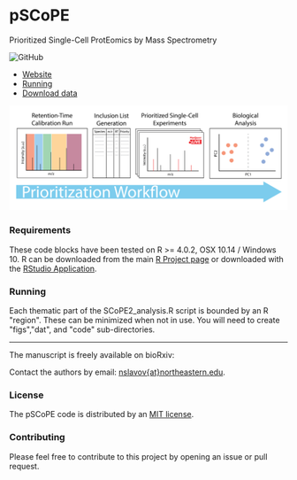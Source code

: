 # **pSCoPE**

Prioritized Single-Cell ProtEomics by Mass Spectrometry

<!--![GitHub release](https://img.shields.io/github/release/SlavovLab/DO-MS.svg)-->
![GitHub](https://img.shields.io/github/license/SlavovLab/DO-MS.svg)

* [Website](https://scp.slavovlab.net/pSCoPE)
* [Running](#running)
* [Download data](https://scp.slavovlab.net/Huffman_et_al_2022)
<!--
* [Preprint](https://www.biorxiv.org/content/10.1101/665307v3)
-->


![workflow](Workflow_v7.png)

### Requirements

These code blocks have been tested on R >= 4.0.2, OSX 10.14 / Windows 10. R can be downloaded from the main [R Project page](https://www.r-project.org/) or downloaded with the [RStudio Application](https://www.rstudio.com/products/rstudio/download/). 



### Running

Each thematic part of the SCoPE2_analysis.R script is bounded by an R "region". These can be minimized when not in use. You will need to create "figs","dat", and "code" sub-directories.

------------

The manuscript is freely available on bioRxiv: <!-- [Specht et al., 2019](https://www.biorxiv.org/content/10.1101/665307v3) -->

Contact the authors by email: [nslavov\{at\}northeastern.edu](mailto:nslavov@northeastern.edu).

### License

The pSCoPE code is distributed by an [MIT license](https://github.com/SlavovLab/DO-MS/blob/master/LICENSE).

### Contributing

Please feel free to contribute to this project by opening an issue or pull request.

<!--
### Data
All data used for the manuscript is available on [UCSD's MassIVE Repository](https://massive.ucsd.edu/ProteoSAFe/dataset.jsp?task=b15cafc7489147e99b93bd7c718388b2)
-->
